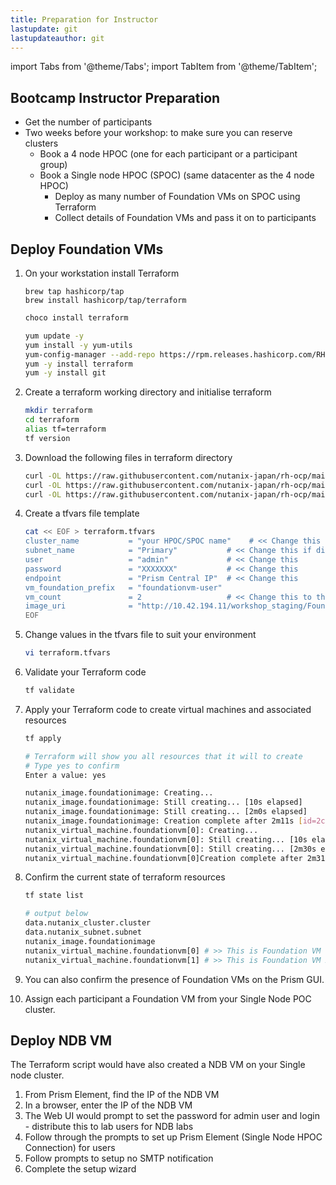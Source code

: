 ```yaml
---
title: Preparation for Instructor
lastupdate: git
lastupdateauthor: git
---
```


import Tabs from '@theme/Tabs';
import TabItem from '@theme/TabItem';

## Bootcamp Instructor Preparation

- Get the number of participants
- Two weeks before your workshop: to make sure you can reserve clusters
  - Book a 4 node HPOC (one for each participant or a participant group)
  - Book a Single node HPOC (SPOC) (same datacenter as the 4 node HPOC)
    - Deploy as many number of Foundation VMs on SPOC using Terraform
    - Collect details of Foundation VMs and pass it on to participants

## Deploy Foundation VMs

1. On your workstation install Terraform
  
   <Tabs>
      <TabItem value="Mac" label="Mac" default>

      ``` text
      brew tap hashicorp/tap
      brew install hashicorp/tap/terraform
      ```

      </TabItem>
      <TabItem value="Windows" label="Windows">

      ```PowerShell
      choco install terraform
      ```

      </TabItem>

      <TabItem value="CentOS" label="CentOS">

      ```bash
      yum update -y 
      yum install -y yum-utils
      yum-config-manager --add-repo https://rpm.releases.hashicorp.com/RHEL/hashicorp.repo
      yum -y install terraform
      yum -y install git
      ```

      </TabItem>

    </Tabs>
   
2. Create a terraform working directory and initialise terraform 

   ```bash
   mkdir terraform
   cd terraform
   alias tf=terraform
   tf version
   ```

3. Download the following files in terraform directory
   
   ```bash
   curl -OL https://raw.githubusercontent.com/nutanix-japan/rh-ocp/main/docs/instructor/terraform/main.tf
   curl -OL https://raw.githubusercontent.com/nutanix-japan/rh-ocp/main/docs/instructor/terraform/output.tf
   curl -OL https://raw.githubusercontent.com/nutanix-japan/rh-ocp/main/docs/instructor/terraform/variables.tf
   ```

4. Create a tfvars file template
    
   ```bash
   cat << EOF > terraform.tfvars
   cluster_name           = "your HPOC/SPOC name"    # << Change this
   subnet_name            = "Primary"           # << Change this if different
   user                   = "admin"             # << Change this
   password               = "XXXXXXX"           # << Change this
   endpoint               = "Prism Central IP"  # << Change this
   vm_foundation_prefix   = "foundationvm-user" 
   vm_count               = 2                   # << Change this to the number of VMs you would like
   image_uri              = "http://10.42.194.11/workshop_staging/Foundation/Foundation_VM-5.2-disk-0.qcow2"
   EOF
   ```
        
5. Change values in the tfvars file to suit your environment
   
   ```bash
   vi terraform.tfvars
   ```

6.  Validate your Terraform code

    ```bash
    tf validate
    ```

7.  Apply your Terraform code to create virtual machines and associated resources
  
    ```bash
    tf apply 
    ```
    ```bash  
    # Terraform will show you all resources that it will to create
    # Type yes to confirm 
    Enter a value: yes

    nutanix_image.foundationimage: Creating...
    nutanix_image.foundationimage: Still creating... [10s elapsed]
    nutanix_image.foundationimage: Still creating... [2m0s elapsed]
    nutanix_image.foundationimage: Creation complete after 2m11s [id=2c826a76-6c2d-40f7-8a3d-d2b26154f823]
    nutanix_virtual_machine.foundationvm[0]: Creating...
    nutanix_virtual_machine.foundationvm[0]: Still creating... [10s elapsed]
    nutanix_virtual_machine.foundationvm[0]: Still creating... [2m30s elapsed]
    nutanix_virtual_machine.foundationvm[0]Creation complete after 2m31s 
    ```

1. Confirm the current state of terraform resources
   ```bash
   tf state list 
   ```
   ```bash           
   # output below                                                         
   data.nutanix_cluster.cluster
   data.nutanix_subnet.subnet
   nutanix_image.foundationimage
   nutanix_virtual_machine.foundationvm[0] # >> This is Foundation VM 1
   nutanix_virtual_machine.foundationvm[1] # >> This is Foundation VM 2
   ```

2. You can also confirm the presence of Foundation VMs on the Prism GUI.

3.  Assign each participant a Foundation VM from your Single Node POC cluster.


## Deploy NDB VM

The Terraform script would have also created a NDB VM on your Single node cluster.

1. From Prism Element, find the IP of the NDB VM
2. In a browser, enter the IP of the NDB VM
3. The Web UI would prompt to set the password for admin user and login - distribute this to lab users for NDB labs
4. Follow through the prompts to set up Prism Element (Single Node HPOC Connection) for users
5. Follow prompts to setup no SMTP notification
6. Complete the setup wizard

